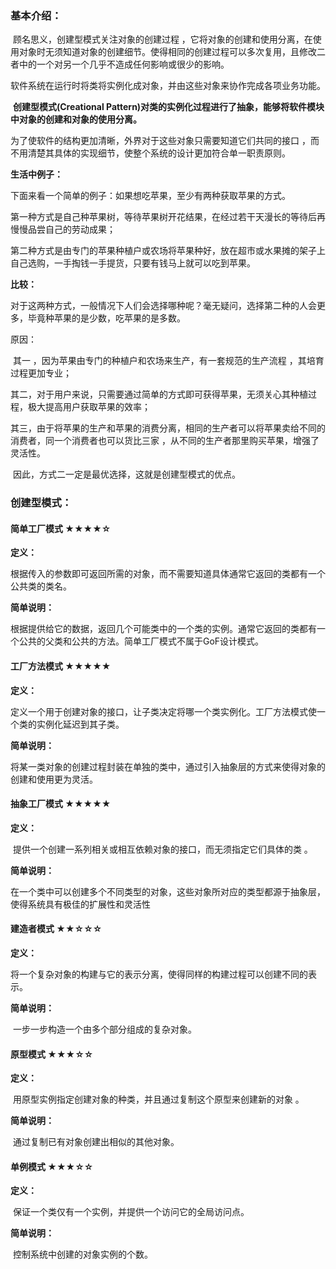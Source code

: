### 基本介绍：  

​	顾名思义，创建型模式关注对象的创建过程 ，它将对象的创建和使用分离，在使用对象时无须知道对象的创建细节。使得相同的创建过程可以多次复用，且修改二者中的一个对另一个几乎不造成任何影响或很少的影响。

​	软件系统在运行时将类将实例化成对象，并由这些对象来协作完成各项业务功能。

​	**创建型模式(Creational Pattern)对类的实例化过程进行了抽象，能够将软件模块中对象的创建和对象的使用分离。**

   为了使软件的结构更加清晰，外界对于这些对象只需要知道它们共同的接口 ，而不用清楚其具体的实现细节，使整个系统的设计更加符合单一职责原则。



**生活中例子：**

下面来看一个简单的例子：如果想吃苹果，至少有两种获取苹果的方式。

​	第一种方式是自己种苹果树，等待苹果树开花结果，在经过若干天漫长的等待后再慢慢品尝自己的劳动成果；

​	第二种方式是由专门的苹果种植户或农场将苹果种好，放在超市或水果摊的架子上自己选购，一手掏钱一手提货，只要有钱马上就可以吃到苹果。

**比较：**

​	对于这两种方式，一般情况下人们会选择哪种呢？毫无疑问，选择第二种的人会更多，毕竟种苹果的是少数，吃苹果的是多数。

原因：

​	其一 ，因为苹果由专门的种植户和农场来生产，有一套规范的生产流程 ，其培育过程更加专业；

​	其二，对于用户来说，只需要通过简单的方式即可获得苹果，无须关心其种植过程，极大提高用户获取苹果的效率；

​	其三，由于将苹果的生产和苹果的消费分离，相同的生产者可以将苹果卖给不同的消费者，同一个消费者也可以货比三家 ，从不同的生产者那里购买苹果，增强了灵活性。

​	因此，方式二一定是最优选择，这就是创建型模式的优点。



### 创建型模式：

#### 简单工厂模式 ★★★★☆

**定义：**

​	根据传入的参数即可返回所需的对象，而不需要知道具体通常它返回的类都有一个公共类的类名。

**简单说明：**

​	根据提供给它的数据，返回几个可能类中的一个类的实例。通常它返回的类都有一个公共的父类和公共的方法。简单工厂模式不属于GoF设计模式。

#### 工厂方法模式 ★★★★★

**定义：**

​	定义一个用于创建对象的接口，让子类决定将哪一个类实例化。工厂方法模式使一个类的实例化延迟到其子类。

**简单说明：**

​	将某一类对象的创建过程封装在单独的类中，通过引入抽象层的方式来使得对象的创建和使用更为灵活。

#### 抽象工厂模式 ★★★★★

**定义：**

​	提供一个创建一系列相关或相互依赖对象的接口，而无须指定它们具体的类 。

**简单说明：**

​	在一个类中可以创建多个不同类型的对象，这些对象所对应的类型都源于抽象层，使得系统具有极佳的扩展性和灵活性

#### 建造者模式 ★★☆☆☆

**定义：**

​	将一个复杂对象的构建与它的表示分离，使得同样的构建过程可以创建不同的表示。

**简单说明：**

​	一步一步构造一个由多个部分组成的复杂对象。

#### 原型模式 ★★★☆☆

**定义：**

​	用原型实例指定创建对象的种类，并且通过复制这个原型来创建新的对象 。

**简单说明：**

​	通过复制已有对象创建出相似的其他对象。

#### 单例模式 ★★★☆☆

**定义：**

​	保证一个类仅有一个实例，并提供一个访问它的全局访问点。

**简单说明：**

​	控制系统中创建的对象实例的个数。































